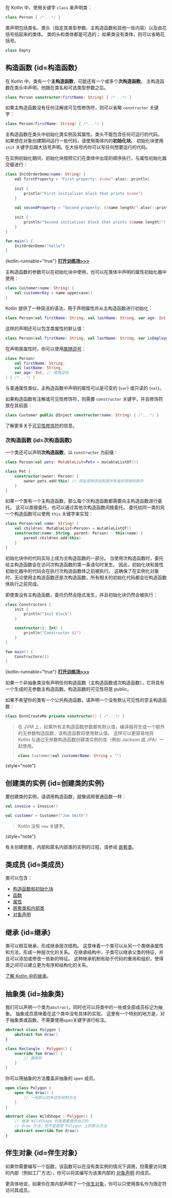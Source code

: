 [//]: # (title: 类)

在 Kotlin 中，使用关键字 `class` 来声明类：

```kotlin
class Person { /*...*/ }
```

类声明包括类名、类头（指定其类型参数、主构造函数和其他一些内容）以及由花括号括起来的类体。
类的头和类体都是可选的；
如果类没有类体，则可以省略花括号。

```kotlin
class Empty
```

## 构造函数 {id=构造函数}

在 Kotlin 中，类有一个**主构造函数**，可能还有一个或多个**次构造函数**。
主构造函数在类头中声明，他跟在类名和可选类型参数之后。

```kotlin
class Person constructor(firstName: String) { /*...*/ }
```

如果主构造函数没有任何注解或可见性修饰符，则可以省略 `constructor` 关键字：

```kotlin
class Person(firstName: String) { /*...*/ }
```

主构造函数在类头中初始化类实例及其属性。类头不能包含任何可运行的代码。
如果想在对象创建期间运行一些代码，请使用类体内的**初始化块**。
初始化块使用 `init` 关键字后跟大括号声明。在大括号内你可以写任何想要运行的代码。

在实例初始化期间，初始化块按照它们在类体中出现的顺序执行，与属性初始化器交替进行：

```kotlin
class InitOrderDemo(name: String) {
    val firstProperty = "First property: $name".also(::println)
    
    init {
        println("First initializer block that prints $name")
    }
    
    val secondProperty = "Second property: ${name.length}".also(::println)
    
    init {
        println("Second initializer block that prints ${name.length}")
    }
}

fun main() {
    InitOrderDemo("hello")
}
```
{kotlin-runnable="true"}
[**打开训练场>>>**](https://play.kotlinlang.org/editor/v1/N4Igxg9gJgpiBcIA6A7MAbAhgZ2wAgEkUBLAFwHkAnWSgERgFsIAKFTBmePAZVMuJQBzAJR5gqPJLwA3TOjwAzYpWykACpQgAHGJVIBPPAF48SEADFlqvFs069%2BrgBI2HMwDo52FvHi2BpOgowhJSoZICZGLhUpL%2BKIEozGaWKqR4kaTEcsQAXrp4AEboEGAA1nikABaY6fGk%2BC7sMGYhKLEAvjExsvLYMJAoUBraugbGpiDcAxBDNnZjjnhOwK4w7ugwQtVdIJ7o3sy%2B9UFtsTGZ0e2xUidJZtODUBkkWTn5lEUl5ZU1dfwJRqrZobLaCHatGJdFDQ1CoBQAV3aDEwAmYonE10kRDIVBo9CYyRAVRg6BKkJhIAANCBSJhKIIYOosKQFBBKAwECAAFaYWTU8AQBhaYibSgANV02GIsy5AEZ3ABOdwAJgADCAOkA%3D?_gl=1*1g8lyzn*_ga*MjA2MDI3NDc5My4xNjk0OTQwMzc2*_ga_9J976DJZ68*MTcwMTM5MjQzMS41Mi4xLjE3MDEzOTI5NjYuNTkuMC4w&_ga=2.140484659.1244175791.1701270364-2060274793.1694940376)

主构造函数的参数可以在初始化块中使用，也可以在类体中声明的属性初始化器中使用：

```kotlin
class Customer(name: String) {
    val customerKey = name.uppercase()
}
```

Kotlin 提供了一种简洁的语法，用于声明属性并从主构造函数进行初始化：

```kotlin
class Person(val firstName: String, val lastName: String, var age: Int)
```

这样的声明还可以包含类属性的默认值：

```kotlin
class Person(val firstName: String, val lastName: String, var isEmployed: Boolean = true)
```

在声明类属性时，你可以使用[尾随逗号](coding-conventions.md#尾随逗号)：

```kotlin
class Person(
    val firstName: String,
    val lastName: String,
    var age: Int, // 尾随逗号
) { /*...*/ }
```

与普通属性类似，主构造函数中声明的属性可以是可变的 (`var`) 或只读的 (`val`)。

如果构造函数有注解或可见性修饰符，则需要 `constructor` 关键字，并且修饰符放在其前面：

```kotlin
class Customer public @Inject constructor(name: String) { /*...*/ }
```

了解更多关于[可见性修饰符](visibility-modifiers.md#constructors)的信息。

### 次构造函数 {id=次构造函数}

一个类还可以声明**次构造函数**，以 `constructor` 为前缀：

```kotlin
class Person(val pets: MutableList<Pet> = mutableListOf())

class Pet {
    constructor(owner: Person) {
        owner.pets.add(this) // 将此宠物添加到其所有者的宠物列表中
    }
}
```

如果一个类有一个主构造函数，那么每个次构造函数都需要向主构造函数进行委托。
这可以直接委托，也可以通过其他次构造函数间接委托。
委托给同一类的另一个构造函数可以使用 `this` 关键字来实现：

```kotlin
class Person(val name: String) {
    val children: MutableList<Person> = mutableListOf()
    constructor(name: String, parent: Person) : this(name) {
        parent.children.add(this)
    }
}
```

初始化块中的代码实际上成为主构造函数的一部分。
当使用次构造函数时，委托给主构造函数会在访问次构造函数的第一条语句时发生。
因此，初始化块和属性初始化器中的代码会在执行次构造函数体之前被执行。
这确保了在实例化对象时，无论使用主构造函数还是次构造函数，所有相关的初始化代码都会在构造函数体执行之前完成。

即使类没有主构造函数，委托仍然会隐式发生，并且初始化块仍然会被执行：

```kotlin
class Constructors {
    init {
        println("Init block")
    }

    constructor(i: Int) {
        println("Constructor $i")
    }
}

fun main() {
    Constructors(1)
}
```
{kotlin-runnable="true"}
[**打开训练场>>>**](https://play.kotlinlang.org/editor/v1/N4Igxg9gJgpiBcIA6A7MAbAhgZ2wAgGEIVsAXAJwFcxSJz9hU9m8BLFV0vRlFvvAA7l2pdCgAUSEAEkOXAEboIYANZSAlExYBfVFuaQSFarXLjW8PLNLru%2B%2FkJFjJIIkao06eACSsN93RRAvRQAM0peAFtMdnFbHj43Mg9TbHEARk0gkAAaEFJMcgBzGFIABSxSULpIhBAAK0wAN0xc8AhIgVZ0GHIANV7sVmI69IA6AE4xgCYABhBtIA%3D%3D%3D?_gl=1*4g9fkd*_ga*MjA2MDI3NDc5My4xNjk0OTQwMzc2*_ga_9J976DJZ68*MTcwMTM5MjQzMS41Mi4xLjE3MDEzOTI5NjYuNTkuMC4w&_ga=2.209077650.1244175791.1701270364-2060274793.1694940376)

如果一个非抽象类没有声明任何构造函数（主构造函数或次构造函数），它将具有一个生成的无参数主构造函数。构造函数的可见性将是 public。

如果不希望你的类有一个公共构造函数，请声明一个没有默认可见性的空主构造函数：

```kotlin
class DontCreateMe private constructor() { /*...*/ }
```

> 在 JVM 上，如果所有主构造函数参数都有默认值，编译器将生成一个额外的无参数构造函数，该构造函数将使用默认值。
> 这样可以更容易地将 Kotlin 与通过无参数构造函数创建类实例的库（例如 Jackson 或 JPA）一起使用。
>
> ```kotlin
> class Customer(val customerName: String = "")
> ```
>
{style="note"}

## 创建类的实例 {id=创建类的实例}

要创建类的实例，请调用构造函数，就像调用普通函数一样：

```kotlin
val invoice = Invoice()

val customer = Customer("Joe Smith")
```

> Kotlin 没有 `new` 关键字。
>
{style="note"}

有关创建嵌套、内部和匿名内部类的实例的过程，请参阅 [嵌套类](nested-classes.md)。

## 类成员 {id=类成员}

类可以包含：

* [构造函数和初始化块](classes.md#构造函数)
* [函数](functions.md)
* [属性](properties.md)
* [嵌套类和内部类](nested-classes.md)
* [对象声明](object-declarations.md)

## 继承 {id=继承}

类可以相互继承，形成继承层次结构。
这意味着一个类可以从另一个类继承属性和方法，形成一种层次化的关系。
在继承结构中，子类可以继承父类的特征，并且可以添加或修改一些新的特征。
这种继承机制有助于代码的重用和组织，使得类之间可以建立更为有序和结构化的关系。

[了解 Kotlin 中的继承](inheritance.md)。

## 抽象类 {id=抽象类}

我们可以声明一个类为`abstract`，同时也可以将类中的一些或全部成员标记为抽象。
抽象成员意味着在这个类中没有具体的实现。
这里有一个特别的地方是，对于抽象类或函数，不需要使用`open`关键字进行标注。

```kotlin
abstract class Polygon {
    abstract fun draw()
}

class Rectangle : Polygon() {
    override fun draw() {
        // 画矩形
    }
}
```

你可以用抽象的方法覆盖非抽象的 `open` 成员。

```kotlin
open class Polygon {
    open fun draw() {
        // 一些默认的多边形绘制方法
    }
}

abstract class WildShape : Polygon() {
    // 继承 WildShape 的类需要提供自己的
    // draw 方法，而不是使用 Polygon 上的默认方法
    abstract override fun draw()
}
```

## 伴生对象 {id=伴生对象}

如果你需要编写一个函数，该函数可以在没有类实例的情况下调用，但需要访问类的内部（例如工厂方法），你可以将其编写为该类内部的 [对象声明](object-declarations.md) 的成员。

更具体地说，如果你在类内部声明了一个[伴生对象](object-declarations.md#companion-objects)，你可以只使用类名作为限定符访问其成员。
